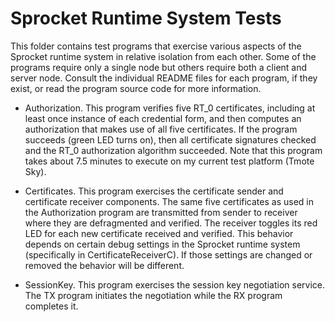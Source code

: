 
Sprocket Runtime System Tests
=============================

This folder contains test programs that exercise various aspects of the Sprocket runtime system
in relative isolation from each other. Some of the programs require only a single node but
others require both a client and server node. Consult the individual README files for each
program, if they exist, or read the program source code for more information.

+ Authorization. This program verifies five RT_0 certificates, including at least once instance
  of each credential form, and then computes an authorization that makes use of all five
  certificates. If the program succeeds (green LED turns on), then all certificate signatures
  checked and the RT_0 authorization algorithm succeeded. Note that this program takes about 7.5
  minutes to execute on my current test platform (Tmote Sky).

+ Certificates. This program exercises the certificate sender and certificate receiver
  components. The same five certificates as used in the Authorization program are transmitted
  from sender to receiver where they are defragmented and verified. The receiver toggles its red
  LED for each new certificate received and verified. This behavior depends on certain debug
  settings in the Sprocket runtime system (specifically in CertificateReceiverC). If those
  settings are changed or removed the behavior will be different.

+ SessionKey. This program exercises the session key negotiation service. The TX program
  initiates the negotiation while the RX program completes it.

